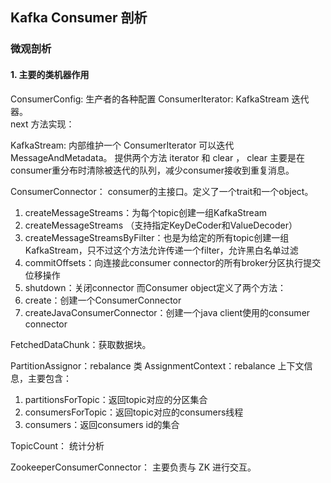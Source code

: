 ## Kafka Consumer 剖析

### 微观剖析

#### 1. 主要的类机器作用

ConsumerConfig: 生产者的各种配置
ConsumerIterator: KafkaStream 迭代器。  
next 方法实现：

KafkaStream: 内部维护一个  ConsumerIterator 可以迭代 MessageAndMetadata。 提供两个方法 iterator 和 clear ， clear 主要是在consumer重分布时清除被迭代的队列，减少consumer接收到重复消息。  

ConsumerConnector： consumer的主接口。定义了一个trait和一个object。

1. createMessageStreams：为每个topic创建一组KafkaStream
2. createMessageStreams （支持指定KeyDeCoder和ValueDecoder）
3. createMessageStreamsByFilter：也是为给定的所有topic创建一组KafkaStream，只不过这个方法允许传递一个filter，允许黑白名单过滤
4. commitOffsets：向连接此consumer connector的所有broker分区执行提交位移操作
5. shutdown：关闭connector
而Consumer object定义了两个方法：
1. create：创建一个ConsumerConnector
2. createJavaConsumerConnector：创建一个java client使用的consumer connector

FetchedDataChunk：获取数据块。

PartitionAssignor：rebalance 类
AssignmentContext：rebalance 上下文信息，主要包含：  

1. partitionsForTopic：返回topic对应的分区集合
2. consumersForTopic：返回topic对应的consumers线程
3. consumers：返回consumers id的集合


TopicCount： 统计分析

ZookeeperConsumerConnector： 主要负责与 ZK 进行交互。
